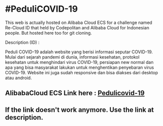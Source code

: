 # #PeduliCOVID-19

This web is actually hosted on Alibaba Cloud ECS for a challenge named Re-Cloud ID that held by Codepolitan and Alibaba Cloud for Indonesian people.
But hosted here too for git cloning.

Description (ID) : 

Peduli COVID-19 adalah website yang berisi informasi seputar COVID-19. Mulai dari sejarah pandemi di dunia, informasi kesehatan, protokol kesehatan untuk menghindari virus COVID-19, persiapan new normal dan apa yang bisa masyarakat lakukan untuk menghentikan penyebaran virus COVID-19. Website ini juga sudah responsive dan bisa diakses dari desktop atau android.

## AlibabaCloud ECS Link here : [Pedulicovid-19](http://47.254.242.132/)

## If the link doesn't work anymore. Use the link at description.
